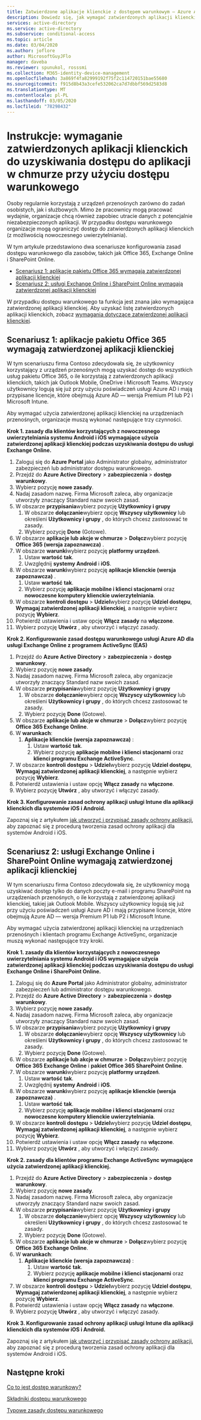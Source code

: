 ```yaml
---
title: Zatwierdzone aplikacje klienckie z dostępem warunkowym — Azure Active Directory
description: Dowiedz się, jak wymagać zatwierdzonych aplikacji klienckich do uzyskiwania dostępu do aplikacji w chmurze przy użyciu dostępu warunkowego w Azure Active Directory.
services: active-directory
ms.service: active-directory
ms.subservice: conditional-access
ms.topic: article
ms.date: 03/04/2020
ms.author: joflore
author: MicrosoftGuyJFlo
manager: daveba
ms.reviewer: spunukol, rosssmi
ms.collection: M365-identity-device-management
ms.openlocfilehash: 3a869f4fa82999192f75f2c114720151bae55680
ms.sourcegitcommit: f915d8b43a3cefe532062ca7d7dbbf569d2583d8
ms.translationtype: MT
ms.contentlocale: pl-PL
ms.lasthandoff: 03/05/2020
ms.locfileid: "78298432"
---
```

# <a name="how-to-require-approved-client-apps-for-cloud-app-access-with-conditional-access"></a>Instrukcje: wymaganie zatwierdzonych aplikacji klienckich do uzyskiwania dostępu do aplikacji w chmurze przy użyciu dostępu warunkowego

Osoby regularnie korzystają z urządzeń przenośnych zarówno do zadań osobistych, jak i służbowych. Mimo że pracownicy mogą pracować wydajnie, organizacje chcą również zapobiec utracie danych z potencjalnie niezabezpieczonych aplikacji. W przypadku dostępu warunkowego organizacje mogą ograniczyć dostęp do zatwierdzonych aplikacji klienckich (z możliwością nowoczesnego uwierzytelniania).

W tym artykule przedstawiono dwa scenariusze konfigurowania zasad dostępu warunkowego dla zasobów, takich jak Office 365, Exchange Online i SharePoint Online.

- [Scenariusz 1: aplikacje pakietu Office 365 wymagają zatwierdzonej aplikacji klienckiej](#scenario-1-office-365-apps-require-an-approved-client-app)
- [Scenariusz 2: usługi Exchange Online i SharePoint Online wymagają zatwierdzonej aplikacji klienckiej](#scenario-2-exchange-online-and-sharepoint-online-require-an-approved-client-app)

W przypadku dostępu warunkowego ta funkcja jest znana jako wymagająca zatwierdzonej aplikacji klienckiej. Aby uzyskać listę zatwierdzonych aplikacji klienckich, zobacz [wymagania dotyczące zatwierdzonej aplikacji klienckiej](concept-conditional-access-grant.md#require-approved-client-app).

## <a name="scenario-1-office-365-apps-require-an-approved-client-app"></a>Scenariusz 1: aplikacje pakietu Office 365 wymagają zatwierdzonej aplikacji klienckiej

W tym scenariuszu firma Contoso zdecydowała się, że użytkownicy korzystający z urządzeń przenośnych mogą uzyskać dostęp do wszystkich usług pakietu Office 365, o ile korzystają z zatwierdzonych aplikacji klienckich, takich jak Outlook Mobile, OneDrive i Microsoft Teams. Wszyscy użytkownicy logują się już przy użyciu poświadczeń usługi Azure AD i mają przypisane licencje, które obejmują Azure AD — wersja Premium P1 lub P2 i Microsoft Intune.

Aby wymagać użycia zatwierdzonej aplikacji klienckiej na urządzeniach przenośnych, organizacje muszą wykonać następujące trzy czynności.

**Krok 1. zasady dla klientów korzystających z nowoczesnego uwierzytelniania systemu Android i iOS wymagające użycia zatwierdzonej aplikacji klienckiej podczas uzyskiwania dostępu do usługi Exchange Online.**

1. Zaloguj się do **Azure Portal** jako Administrator globalny, administrator zabezpieczeń lub administrator dostępu warunkowego.
1. Przejdź do **Azure Active Directory** > **zabezpieczenia** > **dostęp warunkowy**.
1. Wybierz pozycję **nowe zasady**.
1. Nadaj zasadom nazwę. Firma Microsoft zaleca, aby organizacje utworzyły znaczący Standard nazw swoich zasad.
1. W obszarze **przypisania**wybierz pozycję **Użytkownicy i grupy**
   1. W obszarze **dołączanie**wybierz opcję **Wszyscy użytkownicy** lub określeni **Użytkownicy i grupy** , do których chcesz zastosować te zasady. 
   1. Wybierz pozycję **Done** (Gotowe).
1. W obszarze **aplikacje lub akcje w chmurze** > **Dołącz**wybierz pozycję **Office 365 (wersja zapoznawcza)** .
1. W obszarze **warunki**wybierz pozycję **platformy urządzeń**.
   1. Ustaw **wartość** **tak**.
   1. Uwzględnij **systemy Android** i **iOS**.
1. W obszarze **warunki**wybierz pozycję **aplikacje klienckie (wersja zapoznawcza)** .
   1. Ustaw **wartość** **tak**.
   1. Wybierz pozycję **aplikacje mobilne i klienci stacjonarni** oraz **nowoczesne komputery klienckie uwierzytelniania**.
1. W obszarze **kontroli dostępu** > **Udziel**wybierz pozycję **Udziel dostępu**, **Wymagaj zatwierdzonej aplikacji klienckiej**, a następnie wybierz pozycję **Wybierz**.
1. Potwierdź ustawienia i ustaw opcję **Włącz zasady** na **włączone**.
1. Wybierz pozycję **Utwórz** , aby utworzyć i włączyć zasady.

**Krok 2. Konfigurowanie zasad dostępu warunkowego usługi Azure AD dla usługi Exchange Online z programem ActiveSync (EAS)**

1. Przejdź do **Azure Active Directory** > **zabezpieczenia** > **dostęp warunkowy**.
1. Wybierz pozycję **nowe zasady**.
1. Nadaj zasadom nazwę. Firma Microsoft zaleca, aby organizacje utworzyły znaczący Standard nazw swoich zasad.
1. W obszarze **przypisania**wybierz pozycję **Użytkownicy i grupy**
   1. W obszarze **dołączanie**wybierz opcję **Wszyscy użytkownicy** lub określeni **Użytkownicy i grupy** , do których chcesz zastosować te zasady. 
   1. Wybierz pozycję **Done** (Gotowe).
1. W obszarze **aplikacje lub akcje w chmurze** > **Dołącz**wybierz pozycję **Office 365 Exchange Online**.
1. W **warunkach**:
   1. **Aplikacje klienckie (wersja zapoznawcza)** :
      1. Ustaw **wartość** **tak**.
      1. Wybierz pozycję **aplikacje mobilne i klienci stacjonarni** oraz **klienci programu Exchange ActiveSync**.
1. W obszarze **kontroli dostępu** > **Udziel**wybierz pozycję **Udziel dostępu**, **Wymagaj zatwierdzonej aplikacji klienckiej**, a następnie wybierz pozycję **Wybierz**.
1. Potwierdź ustawienia i ustaw opcję **Włącz zasady** na **włączone**.
1. Wybierz pozycję **Utwórz** , aby utworzyć i włączyć zasady.

**Krok 3. Konfigurowanie zasad ochrony aplikacji usługi Intune dla aplikacji klienckich dla systemów iOS i Android.**

Zapoznaj się z artykułem [jak utworzyć i przypisać zasady ochrony aplikacji](/intune/apps/app-protection-policies), aby zapoznać się z procedurą tworzenia zasad ochrony aplikacji dla systemów Android i iOS. 

## <a name="scenario-2-exchange-online-and-sharepoint-online-require-an-approved-client-app"></a>Scenariusz 2: usługi Exchange Online i SharePoint Online wymagają zatwierdzonej aplikacji klienckiej

W tym scenariuszu firma Contoso zdecydowała się, że użytkownicy mogą uzyskiwać dostęp tylko do danych poczty e-mail i programu SharePoint na urządzeniach przenośnych, o ile korzystają z zatwierdzonej aplikacji klienckiej, takiej jak Outlook Mobile. Wszyscy użytkownicy logują się już przy użyciu poświadczeń usługi Azure AD i mają przypisane licencje, które obejmują Azure AD — wersja Premium P1 lub P2 i Microsoft Intune.

Aby wymagać użycia zatwierdzonej aplikacji klienckiej na urządzeniach przenośnych i klientach programu Exchange ActiveSync, organizacje muszą wykonać następujące trzy kroki.

**Krok 1. zasady dla klientów korzystających z nowoczesnego uwierzytelniania systemu Android i iOS wymagające użycia zatwierdzonej aplikacji klienckiej podczas uzyskiwania dostępu do usługi Exchange Online i SharePoint Online.**

1. Zaloguj się do **Azure Portal** jako Administrator globalny, administrator zabezpieczeń lub administrator dostępu warunkowego.
1. Przejdź do **Azure Active Directory** > **zabezpieczenia** > **dostęp warunkowy**.
1. Wybierz pozycję **nowe zasady**.
1. Nadaj zasadom nazwę. Firma Microsoft zaleca, aby organizacje utworzyły znaczący Standard nazw swoich zasad.
1. W obszarze **przypisania**wybierz pozycję **Użytkownicy i grupy**
   1. W obszarze **dołączanie**wybierz opcję **Wszyscy użytkownicy** lub określeni **Użytkownicy i grupy** , do których chcesz zastosować te zasady. 
   1. Wybierz pozycję **Done** (Gotowe).
1. W obszarze **aplikacje lub akcje w chmurze** > **Dołącz**wybierz pozycję **Office 365 Exchange Online** i **pakiet Office 365 SharePoint Online**.
1. W obszarze **warunki**wybierz pozycję **platformy urządzeń**.
   1. Ustaw **wartość** **tak**.
   1. Uwzględnij **systemy Android** i **iOS**.
1. W obszarze **warunki**wybierz pozycję **aplikacje klienckie (wersja zapoznawcza)** .
   1. Ustaw **wartość** **tak**.
   1. Wybierz pozycję **aplikacje mobilne i klienci stacjonarni** oraz **nowoczesne komputery klienckie uwierzytelniania**.
1. W obszarze **kontroli dostępu** > **Udziel**wybierz pozycję **Udziel dostępu**, **Wymagaj zatwierdzonej aplikacji klienckiej**, a następnie wybierz pozycję **Wybierz**.
1. Potwierdź ustawienia i ustaw opcję **Włącz zasady** na **włączone**.
1. Wybierz pozycję **Utwórz** , aby utworzyć i włączyć zasady.

**Krok 2. zasady dla klientów programu Exchange ActiveSync wymagające użycia zatwierdzonej aplikacji klienckiej.**

1. Przejdź do **Azure Active Directory** > **zabezpieczenia** > **dostęp warunkowy**.
1. Wybierz pozycję **nowe zasady**.
1. Nadaj zasadom nazwę. Firma Microsoft zaleca, aby organizacje utworzyły znaczący Standard nazw swoich zasad.
1. W obszarze **przypisania**wybierz pozycję **Użytkownicy i grupy**
   1. W obszarze **dołączanie**wybierz opcję **Wszyscy użytkownicy** lub określeni **Użytkownicy i grupy** , do których chcesz zastosować te zasady. 
   1. Wybierz pozycję **Done** (Gotowe).
1. W obszarze **aplikacje lub akcje w chmurze** > **Dołącz**wybierz pozycję **Office 365 Exchange Online**.
1. W **warunkach**:
   1. **Aplikacje klienckie (wersja zapoznawcza)** :
      1. Ustaw **wartość** **tak**.
      1. Wybierz pozycję **aplikacje mobilne i klienci stacjonarni** oraz **klienci programu Exchange ActiveSync**.
1. W obszarze **kontroli dostępu** > **Udziel**wybierz pozycję **Udziel dostępu**, **Wymagaj zatwierdzonej aplikacji klienckiej**, a następnie wybierz pozycję **Wybierz**.
1. Potwierdź ustawienia i ustaw opcję **Włącz zasady** na **włączone**.
1. Wybierz pozycję **Utwórz** , aby utworzyć i włączyć zasady.

**Krok 3. Konfigurowanie zasad ochrony aplikacji usługi Intune dla aplikacji klienckich dla systemów iOS i Android.**

Zapoznaj się z artykułem [jak utworzyć i przypisać zasady ochrony aplikacji](/intune/apps/app-protection-policies), aby zapoznać się z procedurą tworzenia zasad ochrony aplikacji dla systemów Android i iOS. 

## <a name="next-steps"></a>Następne kroki

[Co to jest dostęp warunkowy?](overview.md)

[Składniki dostępu warunkowego](concept-conditional-access-policies.md)

[Typowe zasady dostępu warunkowego](concept-conditional-access-policy-common.md)
